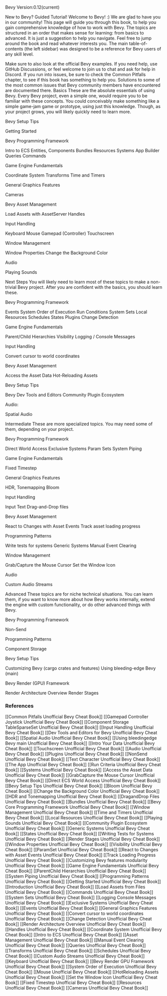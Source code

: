 Bevy Version:0.12(current)


New to Bevy? Guided Tutorial!
Welcome to Bevy! :) We are glad to have you in our community!
This page will guide you through this book, to help you gain comprehensive
knowledge of how to work with Bevy. The topics are structured in an order
that makes sense for learning: from basics to advanced.
It is just a suggestion to help you navigate. Feel free to jump around the book
and read whatever interests you. The main table-of-contents (the left sidebar)
was designed to be a reference for Bevy users of any skill level.

Make sure to also look at the official Bevy examples. If
you need help, use GitHub Discussions, or feel welcome
to join us to chat and ask for help in Discord.
If you run into issues, be sure to check the
Common Pitfalls chapter, to see if this book has something
to help you. Solutions to some of the most common issues that Bevy community
members have encountered are documented there.
Basics
These are the absolute essentials of using Bevy. Every Bevy project, even a
simple one, would require you to be familiar with these concepts.
You could conceivably make something like a simple game-jam game or prototype,
using just this knowledge. Though, as your project grows, you will likely
quickly need to learn more.

Bevy Setup Tips

Getting Started


Bevy Programming Framework

Intro to ECS
Entities, Components
Bundles
Resources
Systems
App Builder
Queries
Commands


Game Engine Fundamentals

Coordinate System
Transforms
Time and Timers


General Graphics Features

Cameras


Bevy Asset Management

Load Assets with AssetServer
Handles


Input Handling

Keyboard
Mouse
Gamepad (Controller)
Touchscreen


Window Management

Window Properties
Change the Background Color


Audio

Playing Sounds



Next Steps
You will likely need to learn most of these topics to make a non-trivial Bevy
project. After you are confident with the basics, you should learn these.

Bevy Programming Framework

Events
System Order of Execution
Run Conditions
System Sets
Local Resources
Schedules
States
Plugins
Change Detection


Game Engine Fundamentals

Parent/Child Hierarchies
Visibility
Logging / Console Messages


Input Handling

Convert cursor to world coordinates


Bevy Asset Management

Access the Asset Data
Hot-Reloading Assets


Bevy Setup Tips

Bevy Dev Tools and Editors
Community Plugin Ecosystem


Audio:

Spatial Audio



Intermediate
These are more specialized topics. You may need some of them, depending on your
project.

Bevy Programming Framework

Direct World Access
Exclusive Systems
Param Sets
System Piping


Game Engine Fundamentals

Fixed Timestep


General Graphics Features

HDR, Tonemapping
Bloom


Input Handling

Input Text
Drag-and-Drop files


Bevy Asset Management

React to Changes with Asset Events
Track asset loading progress


Programming Patterns

Write tests for systems
Generic Systems
Manual Event Clearing


Window Management

Grab/Capture the Mouse Cursor
Set the Window Icon


Audio

Custom Audio Streams



Advanced
These topics are for niche technical situations. You can learn them, if you want
to know more about how Bevy works internally, extend the engine with custom
functionality, or do other advanced things with Bevy.

Bevy Programming Framework

Non-Send


Programming Patterns

Component Storage


Bevy Setup Tips

Customizing Bevy (cargo crates and features)
Using bleeding-edge Bevy (main)


Bevy Render (GPU) Framework

Render Architecture Overview
Render Stages

### References
[[Common Pitfalls  Unofficial Bevy Cheat Book]] [[Gamepad Controller Joystick  Unofficial Bevy Cheat Book]] [[Component Storage TableSparseSet  Unofficial Bevy Cheat Book]] [[Input Handling  Unofficial Bevy Cheat Book]] [[Dev Tools and Editors for Bevy  Unofficial Bevy Cheat Book]] [[Spatial Audio  Unofficial Bevy Cheat Book]] [[Using bleedingedge Bevy main  Unofficial Bevy Cheat Book]] [[Intro Your Data  Unofficial Bevy Cheat Book]] [[Touchscreen  Unofficial Bevy Cheat Book]] [[Audio  Unofficial Bevy Cheat Book]] [[Plugins  Unofficial Bevy Cheat Book]] [[NonSend  Unofficial Bevy Cheat Book]] [[Text  Character  Unofficial Bevy Cheat Book]] [[The App  Unofficial Bevy Cheat Book]] [[Run Criteria  Unofficial Bevy Cheat Book]] [[Systems  Unofficial Bevy Cheat Book]] [[Access the Asset Data  Unofficial Bevy Cheat Book]] [[GrabCapture the Mouse Cursor  Unofficial Bevy Cheat Book]] [[Direct ECS World Access  Unofficial Bevy Cheat Book]] [[Bevy Setup Tips  Unofficial Bevy Cheat Book]] [[Bloom  Unofficial Bevy Cheat Book]] [[Change the Background Color  Unofficial Bevy Cheat Book]] [[HDR and Tonemapping  Unofficial Bevy Cheat Book]] [[DragandDrop Files  Unofficial Bevy Cheat Book]] [[Bundles  Unofficial Bevy Cheat Book]] [[Bevy Core Programming Framework  Unofficial Bevy Cheat Book]] [[Window Management  Unofficial Bevy Cheat Book]] [[Time and Timers  Unofficial Bevy Cheat Book]] [[Local Resources  Unofficial Bevy Cheat Book]] [[Playing Sounds  Unofficial Bevy Cheat Book]] [[Community Plugin Ecosystem  Unofficial Bevy Cheat Book]] [[Generic Systems  Unofficial Bevy Cheat Book]] [[States  Unofficial Bevy Cheat Book]] [[Writing Tests for Systems  Unofficial Bevy Cheat Book]] [[Render Stages  Unofficial Bevy Cheat Book]] [[Window Properties  Unofficial Bevy Cheat Book]] [[Visibility  Unofficial Bevy Cheat Book]] [[ParamSet  Unofficial Bevy Cheat Book]] [[React to Changes with Asset Events  Unofficial Bevy Cheat Book]] [[Track Loading Progress  Unofficial Bevy Cheat Book]] [[Customizing Bevy features modularity  Unofficial Bevy Cheat Book]] [[Game Engine Fundamentals  Unofficial Bevy Cheat Book]] [[ParentChild Hierarchies  Unofficial Bevy Cheat Book]] [[System Piping  Unofficial Bevy Cheat Book]] [[Programming Patterns  Unofficial Bevy Cheat Book]] [[Getting Started  Unofficial Bevy Cheat Book]] [[Introduction  Unofficial Bevy Cheat Book]] [[Load Assets from Files  Unofficial Bevy Cheat Book]] [[Commands  Unofficial Bevy Cheat Book]] [[System Sets  Unofficial Bevy Cheat Book]] [[Logging Console Messages  Unofficial Bevy Cheat Book]] [[Exclusive Systems  Unofficial Bevy Cheat Book]] [[Events  Unofficial Bevy Cheat Book]] [[General Graphics Features  Unofficial Bevy Cheat Book]] [[Convert cursor to world coordinates  Unofficial Bevy Cheat Book]] [[Change Detection  Unofficial Bevy Cheat Book]] [[Render Architecture Overview  Unofficial Bevy Cheat Book]] [[Handles  Unofficial Bevy Cheat Book]] [[Coordinate System  Unofficial Bevy Cheat Book]] [[Intro to ECS  Unofficial Bevy Cheat Book]] [[Asset Management  Unofficial Bevy Cheat Book]] [[Manual Event Clearing  Unofficial Bevy Cheat Book]] [[Queries  Unofficial Bevy Cheat Book]] [[Transforms  Unofficial Bevy Cheat Book]] [[Schedules  Unofficial Bevy Cheat Book]] [[Custom Audio Streams  Unofficial Bevy Cheat Book]] [[Keyboard  Unofficial Bevy Cheat Book]] [[Bevy Render GPU Framework  Unofficial Bevy Cheat Book]] [[System Order of Execution  Unofficial Bevy Cheat Book]] [[Mouse  Unofficial Bevy Cheat Book]] [[HotReloading Assets  Unofficial Bevy Cheat Book]] [[Set the Window Icon  Unofficial Bevy Cheat Book]] [[Fixed Timestep  Unofficial Bevy Cheat Book]] [[Resources  Unofficial Bevy Cheat Book]] [[Cameras  Unofficial Bevy Cheat Book]] 